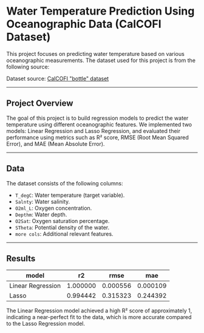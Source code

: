 # Water Temperature Prediction Using Oceanographic Data (CalCOFI Dataset)

This project focuses on predicting water temperature based on various oceanographic measurements. The dataset used for this project is from the following source:

Dataset source: [CalCOFI "bottle" dataset](https://www.kaggle.com/datasets/sohier/calcofi)

---

## Project Overview

The goal of this project is to build regression models to predict the water temperature using different oceanographic features. We implemented two models: Linear Regression and Lasso Regression, and evaluated their performance using metrics such as R² score, RMSE (Root Mean Squared Error), and MAE (Mean Absolute Error).

---

## Data

The dataset consists of the following columns:
- `T_degC`: Water temperature (target variable).
- `Salnty`: Water salinity.
- `O2ml_L`: Oxygen concentration.
- `Depthm`: Water depth.
- `O2Sat`: Oxygen saturation percentage.
- `STheta`: Potential density of the water.
- `more cols`: Additional relevant features.

---

## Results

| model               | r2        | rmse      | mae       |
|---------------------|-----------|-----------|-----------|
| Linear Regression    | 1.000000  | 0.000556  | 0.000109  |
| Lasso                | 0.994442  | 0.315323  | 0.244392  |

The Linear Regression model achieved a high R² score of approximately 1, indicating a near-perfect fit to the data, which is more accurate compared to the Lasso Regression model.
